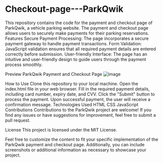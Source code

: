 # Checkout-page---ParkQwik
This repository contains the code for the payment and checkout page of ParkQwik, a vehicle parking website. The payment and checkout page allows users to securely make payments for their parking reservations.
Features
Secure Payment Processing: The page incorporates a secure payment gateway to handle payment transactions.
Form Validation: JavaScript validation ensures that all required payment details are entered correctly before submission.
User-friendly Interface: The page has an intuitive and user-friendly design to guide users through the payment process smoothly.

Preview
ParkQwik Payment and Checkout Page
![image](https://github.com/KSKDhasan/Checkout-page---ParkQwik/assets/130535979/1abdd347-bb29-4628-9bcc-b65b11df99a0)

How to Use
Clone this repository to your local machine.
Open the index.html file in your web browser.
Fill in the required payment details, including card number, expiry date, and CVV.
Click the "Submit" button to process the payment.
Upon successful payment, the user will receive a confirmation message.
Technologies Used
HTML
CSS
JavaScript
Contributions
Contributions to the ParkQwik project are welcome! If you find any issues or have suggestions for improvement, feel free to submit a pull request.

License
This project is licensed under the MIT License.

Feel free to customize the content to fit your specific implementation of the ParkQwik payment and checkout page. Additionally, you can include screenshots or additional information as necessary to showcase your project.
